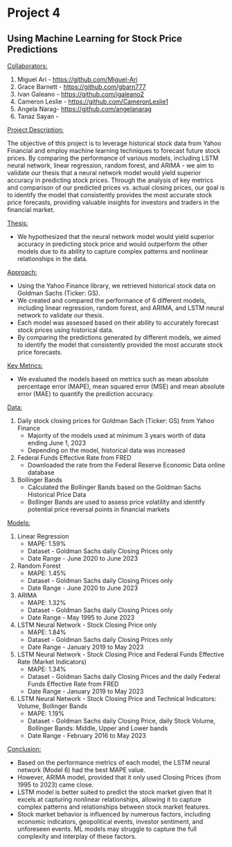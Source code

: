 # Project 4

## Using Machine Learning for Stock Price Predictions 

<u>Collaborators:</u>

1. Miguel Ari - https://github.com/Miguel-Ari
2. Grace Barnett - https://github.com/gbarn777
3. Ivan Galeano - https://github.com/igaleano2
4. Cameron Leslie - https://github.com/CameronLeslie1
5. Angela Narag- https://github.com/angelanarag
6. Tanaz Sayan - 


<u>Project Description:</u>

The objective of this project is to leverage historical stock data from Yahoo Financial and employ machine learning techniques to forecast future stock prices. By comparing the performance of various models, including LSTM neural network, linear regression, random forest, and ARIMA - we aim to validate our thesis that a neural network model would yield superior accuracy in predicting stock prices. Through the analysis of key metrics and comparison of our predicted prices vs. actual closing prices, our goal is to identify the model that consistently provides the most accurate stock price forecasts, providing valuable insights for investors and traders in the financial market.


<u>Thesis:</u>  

* We hypothesized that the neural network model would yield superior accuracy in predicting stock price and would outperform the other models due to its ability to capture complex patterns and nonlinear relationships in the data.

<u>Approach:</u> 

* Using the Yahoo Finance library, we retrieved historical stock data on Goldman Sachs (Ticker: GS).
* We created and compared the performance of 6 different models, including linear regression, random forest, and ARIMA, and LSTM neural network to validate our thesis.
* Each model was assessed based on their ability to accurately forecast stock prices using historical data.
* By comparing the predictions generated by different models, we aimed to identify the model that consistently provided the most accurate stock price forecasts.


<u>Key Metrics:</u> 

* We evaluated the models based on metrics such as mean absolute percentage error (MAPE), mean squared error (MSE) and mean absolute error (MAE) to quantify the prediction accuracy.


<u>Data:</u>

1. Daily stock closing prices for Goldman Sach (Ticker: GS) from Yahoo Finance
    * Majority of the models used at minimum 3 years worth of data ending June 1, 2023
    * Depending on the model, historical data was increased
2. Federal Funds Effective Rate from FRED
    * Downloaded the rate from the Federal Reserve Economic Data online database
3. Bollinger Bands
    * Calculated the Bollinger Bands based on the Goldman Sachs Historical Price Data
    * Bollinger Bands are used to assess price volatility and identify potential price reversal points in financial markets


<u>Models:</u>

1. Linear Regression
    * MAPE: 1.59%
    * Dataset - Goldman Sachs daily Closing Prices only
    * Date Range - June 2020 to June 2023
2. Random Forest
    * MAPE: 1.45%
    * Dataset - Goldman Sachs daily Closing Prices only
    * Date Range - June 2020 to June 2023
3. ARIMA
    * MAPE: 1.32%
    * Dataset - Goldman Sachs daily Closing Prices only
    * Date Range - May 1995 to June 2023
4. LSTM Neural Network - Stock Closing Price only
    * MAPE: 1.84%
    * Dataset - Goldman Sachs daily Closing Prices only
    * Date Range - January 2019 to May 2023
5. LSTM Neural Network - Stock Closing Price and Federal Funds Effective Rate (Market Indicators)
    * MAPE: 1.34%
    * Dataset - Goldman Sachs daily Closing Prices and the daily Federal Funds Effective Rate from FRED
    * Date Range - January 2019 to May 2023
6. LSTM Neural Network - Stock Closing Price and Technical Indicators: Volume, Bollinger Bands 
    * MAPE: 1.19%
    * Dataset - Goldman Sachs daily Closing Price, daily Stock Volume, Bollinger Bands: Middle, Upper and Lower bands
    * Date Range - February 2016 to May 2023


<u>Conclusion:</u>

* Based on the performance metrics of each model, the LSTM neural network (Model 6) had the best MAPE value. 
* However, ARIMA model, provided that it only used Closing Prices (from 1995 to 2023) came close. 
* LSTM model is better suited to predict the stock market given that It excels at capturing nonlinear relationships, allowing it to capture complex patterns and relationships between stock market features.
* Stock market behavior is influenced by numerous factors, including economic indicators, geopolitical events, investor sentiment, and unforeseen events. ML models may struggle to capture the full complexity and interplay of these factors.

